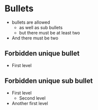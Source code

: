 # Bullets

* bullets are allowed
  * as well as sub bullets
  * but there must be at least two
* And there must be two

## Forbidden unique bullet

* First level

## Forbidden unique sub bullet

* First level
  * Second level
* Another first level
